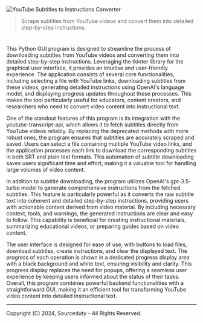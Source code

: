 ![YouTube Subtitles to Instructions Converter](https://github.com/sourceduty/YouTube_Subtitles_Converter/assets/123030236/98a3cbca-351c-4b36-b048-66e7a42189c4)

>  Scrape subtitles from YouTube videos and convert them into detailed step-by-step instructions.

#

This Python GUI program is designed to streamline the process of downloading subtitles from YouTube videos and converting them into detailed step-by-step instructions. Leveraging the tkinter library for the graphical user interface, it provides an intuitive and user-friendly experience. The application consists of several core functionalities, including selecting a file with YouTube links, downloading subtitles from these videos, generating detailed instructions using OpenAI's language model, and displaying progress updates throughout these processes. This makes the tool particularly useful for educators, content creators, and researchers who need to convert video content into instructional text.

One of the standout features of this program is its integration with the youtube-transcript-api, which allows it to fetch subtitles directly from YouTube videos reliably. By replacing the deprecated methods with more robust ones, the program ensures that subtitles are accurately scraped and saved. Users can select a file containing multiple YouTube video links, and the application processes each link to download the corresponding subtitles in both SRT and plain text formats. This automation of subtitle downloading saves users significant time and effort, making it a valuable tool for handling large volumes of video content.

In addition to subtitle downloading, the program utilizes OpenAI's gpt-3.5-turbo model to generate comprehensive instructions from the fetched subtitles. This feature is particularly powerful as it converts the raw subtitle text into coherent and detailed step-by-step instructions, providing users with actionable content derived from video material. By including necessary context, tools, and warnings, the generated instructions are clear and easy to follow. This capability is beneficial for creating instructional materials, summarizing educational videos, or preparing guides based on video content.

The user interface is designed for ease of use, with buttons to load files, download subtitles, create instructions, and clear the displayed text. The progress of each operation is shown in a dedicated progress display area with a black background and white text, ensuring visibility and clarity. This progress display replaces the need for popups, offering a seamless user experience by keeping users informed about the status of their tasks. Overall, this program combines powerful backend functionalities with a straightforward GUI, making it an efficient tool for transforming YouTube video content into detailed instructional text.

***
Copyright (C) 2024, Sourceduty - All Rights Reserved.
